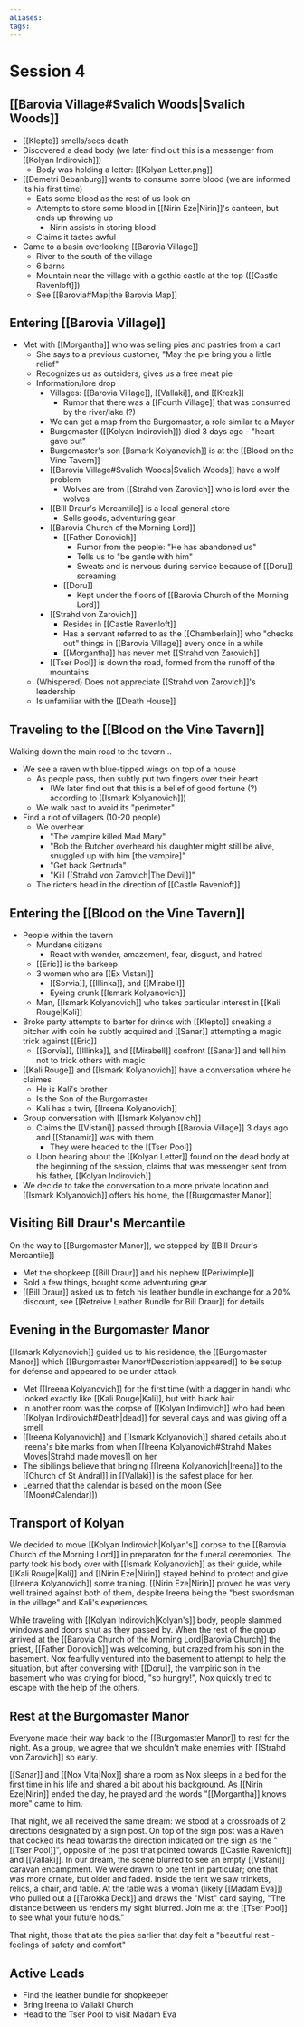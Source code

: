 ```yaml
---
aliases: 
tags: 
---
```


# Session 4

## [[Barovia Village#Svalich Woods|Svalich Woods]]

- [[Klepto]] smells/sees death
- Discovered a dead body (we later find out this is a messenger from [[Kolyan Indirovich]])
	- Body was holding a letter: [[Kolyan Letter.png]]
- [[Demetri Bebanburg]] wants to consume some blood (we are informed its his first time)
	- Eats some blood as the rest of us look on
	- Attempts to store some blood in [[Nirin Eze|Nirin]]'s canteen, but ends up throwing up
		- Nirin assists in storing blood
	- Claims it tastes awful
- Came to a basin overlooking [[Barovia Village]]
	- River to the south of the village
	- 6 barns
	- Mountain near the village with a gothic castle at the top ([[Castle Ravenloft]])
	- See [[Barovia#Map|the Barovia Map]]

## Entering [[Barovia Village]]

- Met with [[Morgantha]] who was selling pies and pastries from a cart
	- She says to a previous customer, "May the pie bring you a little relief"
	- Recognizes us as outsiders, gives us a free meat pie
	- Information/lore drop
		- Villages: [[Barovia Village]], [[Vallaki]], and [[Krezk]]
			- Rumor that there was a [[Fourth Village]] that was consumed by the river/lake (?)
		- We can get a map from the Burgomaster, a role similar to a Mayor
		- Burgomaster ([[Kolyan Indirovich]]) died 3 days ago - "heart gave out"
		- Burgomaster's son [[Ismark Kolyanovich]] is at the [[Blood on the Vine Tavern]]
		- [[Barovia Village#Svalich Woods|Svalich Woods]] have a wolf problem
			- Wolves are from [[Strahd von Zarovich]] who is lord over the wolves
		- [[Bill Draur's Mercantile]] is a local general store
			- Sells goods, adventuring gear
		- [[Barovia Church of the Morning Lord]]
			- [[Father Donovich]]
				- Rumor from the people: "He has abandoned us"
				- Tells us to "be gentle with him"
				- Sweats and is nervous during service because of [[Doru]] screaming
			- [[Doru]]
				- Kept under the floors of [[Barovia Church of the Morning Lord]]
		- [[Strahd von Zarovich]] 
			- Resides in [[Castle Ravenloft]]
			- Has a servant referred to as the [[Chamberlain]] who "checks out" things in [[Barovia Village]] every once in a while
			- [[Morgantha]] has never met [[Strahd von Zarovich]]
		- [[Tser Pool]] is down the road, formed from the runoff of the mountains
	- (Whispered) Does not appreciate [[Strahd von Zarovich]]'s leadership
	- Is unfamiliar with the [[Death House]]

## Traveling to the [[Blood on the Vine Tavern]]

Walking down the main road to the tavern...

- We see a raven with blue-tipped wings on top of a house
	- As people pass, then subtly put two fingers over their heart
		- (We later find out that this is a belief of good fortune (?) according to [[Ismark Kolyanovich]])
	- We walk past to avoid its "perimeter"
- Find a riot of villagers (10-20 people)
	- We overhear 
		- "The vampire killed Mad Mary"
		- "Bob the Butcher overheard his daughter might still be alive, snuggled up with him [the vampire]" 
		- "Get back Gertruda"
		- "Kill [[Strahd von Zarovich|The Devil]]"
	- The rioters head in the direction of [[Castle Ravenloft]]

## Entering the [[Blood on the Vine Tavern]]

- People within the tavern
	- Mundane citizens 
		- React with wonder, amazement, fear, disgust, and hatred
	- [[Eric]] is the barkeep
	- 3 women who are [[Ex Vistani]]
		- [[Sorvia]], [[Illinka]], and [[Mirabell]]
		- Eyeing drunk [[Ismark Kolyanovich]] 
	- Man, [[Ismark Kolyanovich]] who takes particular interest in [[Kali Rouge|Kali]]
- Broke party attempts to barter for drinks with [[Klepto]] sneaking a pitcher with coin he subtly acquired and [[Sanar]] attempting a magic trick against [[Eric]]
	- [[Sorvia]], [[Illinka]], and [[Mirabell]] confront [[Sanar]] and tell him not to trick others with magic
- [[Kali Rouge]] and [[Ismark Kolyanovich]] have a conversation where he claimes
	- He is Kali's brother 
	- Is the Son of the Burgomaster
	- Kali has a twin, [[Ireena Kolyanovich]]
- Group conversation with [[Ismark Kolyanovich]] 
	- Claims the [[Vistani]] passed through [[Barovia Village]] 3 days ago and [[Stanamir]] was with them
		- They were headed to the [[Tser Pool]]
	- Upon hearing about the [[Kolyan Letter]] found on the dead body at the beginning of the session, claims that was messenger sent from his father, [[Kolyan Indirovich]]
- We decide to take the conversation to a more private location and [[Ismark Kolyanovich]] offers his home, the [[Burgomaster Manor]]

## Visiting Bill Draur's Mercantile

On the way to [[Burgomaster Manor]], we stopped by [[Bill Draur's Mercantile]]

- Met the shopkeep [[Bill Draur]] and his nephew [[Periwimple]]
- Sold a few things, bought some adventuring gear
- [[Bill Draur]] asked us to fetch his leather bundle in exchange for a 20% discount, see [[Retreive Leather Bundle for Bill Draur]] for details

## Evening in the Burgomaster Manor

[[Ismark Kolyanovich]] guided us to his residence, the [[Burgomaster Manor]] which  [[Burgomaster Manor#Description|appeared]] to be setup for defense and appeared to be under attack

- Met [[Ireena Kolyanovich]] for the first time (with a dagger in hand) who looked exactly like [[Kali Rouge|Kali]], but with black hair
- In another room was the corpse of [[Kolyan Indirovich]] who had been [[Kolyan Indirovich#Death|dead]] for several days and was giving off a smell
- [[Ireena Kolyanovich]] and [[Ismark Kolyanovich]] shared details about Ireena's bite marks from when [[Ireena Kolyanovich#Strahd Makes Moves|Strahd made moves]] on her
- The sibilings believe that bringing [[Ireena Kolyanovich|Ireena]] to the [[Church of St Andral]] in [[Vallaki]] is the safest place for her. 
- Learned that the calendar is based on the moon (See [[Moon#Calendar]])

## Transport of Kolyan

We decided to move [[Kolyan Indirovich|Kolyan's]] corpse to the [[Barovia Church of the Morning Lord]] in preparaton for the funeral ceremonies.  The party took his body over with [[Ismark Kolyanovich]] as their guide, while [[Kali Rouge|Kali]] and [[Nirin Eze|Nirin]] stayed behind to protect and give [[Ireena Kolyanovich]] some training.  [[Nirin Eze|Nirin]] proved he was very well trained against both of them, despite Ireena being the "best swordsman in the village" and Kali's experiences.

While traveling with [[Kolyan Indirovich|Kolyan's]] body, people slammed windows and doors shut as they passed by.  When the rest of the group arrived at the [[Barovia Church of the Morning Lord|Barovia Church]] the priest, [[Father Donovich]] was welcoming, but crazed from his son in the basement.  Nox fearfully ventured into the basement to attempt to help the situation, but after conversing with [[Doru]], the vampiric son in the basement who was crying for blood, "so hungry!", Nox quickly tried to escape with the help of the others.

## Rest at the Burgomaster Manor

Everyone made their way back to the [[Burgomaster Manor]] to rest for the night.  As a group, we agree that we shouldn't make enemies with [[Strahd von Zarovich]] so early.  

[[Sanar]] and [[Nox Vita|Nox]] share a room as Nox sleeps in a bed for the first time in his life and shared a bit about his background.  As [[Nirin Eze|Nirin]] ended the day, he prayed and the words "[[Morgantha]] knows more" came to him. 

That night, we all received the same dream: we stood at a crossroads of 2 directions designated by a sign post.  On top of the sign post was a Raven that cocked its head towards the direction indicated on the sign as the "[[Tser Pool]]", opposite of the post that pointed towards [[Castle Ravenloft]] and [[Vallaki]].  In our dream, the scene blurred to see an empty [[Vistani]] caravan encampment.  We were drawn to one tent in particular; one that was more ornate, but older and faded.  Inside the tent we saw trinkets, relics, a chair, and table.  At the table was a woman (likely [[Madam Eva]]) who pulled out a [[Tarokka Deck]] and draws the "Mist" card saying, "The distance between us renders my sight blurred.  Join me at the [[Tser Pool]] to see what your future holds."

That night, those that ate the pies earlier that day felt a "beautiful rest - feelings of safety and comfort"

## Active Leads

- Find the leather bundle for shopkeeper
- Bring Ireena to Vallaki Church
- Head to the Tser Pool to visit Madam Eva